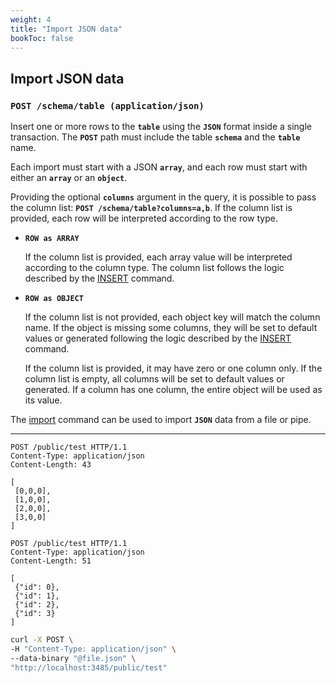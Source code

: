 ```yaml
---
weight: 4
title: "Import JSON data"
bookToc: false
---
```


## Import JSON data

### **`POST /schema/table (application/json)`**

Insert one or more rows to the **`table`** using the **`JSON`** format inside a single transaction.
The **`POST`** path must include the table **`schema`** and the **`table`** name.

Each import must start with a JSON **`array`**, and each row must start with either an **`array`** or
an **`object`**.

Providing the optional **`columns`** argument in the query, it is possible to pass the column list:
**`POST /schema/table?columns=a,b`**. If the column list is provided, each row will be interpreted according to the row type.

* **`ROW as ARRAY`**

    If the column list is provided, each array value will be interpreted according to the column type.
	The column list follows the logic described by the [INSERT](/docs/sql/dml/insert) command.

* **`ROW as OBJECT`**

	If the column list is not provided, each object key will match the column name. If the object is missing
	some columns, they will be set to default values or generated following the logic described by
	the [INSERT](/docs/sql/dml/insert) command.

	If the column list is provided, it may have zero or one column only. If the column list is empty, all columns will be set
	to default values or generated. If a column has one column, the entire object will be used as its value.

The [import](/docs/tutorial/import) command can be used to import **`JSON`** data from a file or pipe.

---

```http
POST /public/test HTTP/1.1
Content-Type: application/json
Content-Length: 43

[
 [0,0,0],
 [1,0,0],
 [2,0,0],
 [3,0,0]
]
```

```http
POST /public/test HTTP/1.1
Content-Type: application/json
Content-Length: 51

[
 {"id": 0},
 {"id": 1},
 {"id": 2},
 {"id": 3}
]
```

```sh
curl -X POST \
-H "Content-Type: application/json" \
--data-binary "@file.json" \
"http://localhost:3485/public/test"
```

